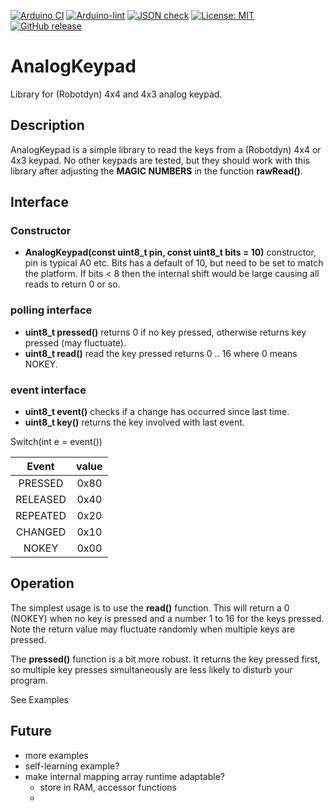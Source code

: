 
[![Arduino CI](https://github.com/RobTillaart/AnalogKeypad/workflows/Arduino%20CI/badge.svg)](https://github.com/marketplace/actions/arduino_ci)
[![Arduino-lint](https://github.com/RobTillaart/AnalogKeypad/actions/workflows/arduino-lint.yml/badge.svg)](https://github.com/RobTillaart/AnalogKeypad/actions/workflows/arduino-lint.yml)
[![JSON check](https://github.com/RobTillaart/AnalogKeypad/actions/workflows/jsoncheck.yml/badge.svg)](https://github.com/RobTillaart/AnalogKeypad/actions/workflows/jsoncheck.yml)
[![License: MIT](https://img.shields.io/badge/license-MIT-green.svg)](https://github.com/RobTillaart/AnalogKeypad/blob/master/LICENSE)
[![GitHub release](https://img.shields.io/github/release/RobTillaart/AnalogKeypad.svg?maxAge=3600)](https://github.com/RobTillaart/AnalogKeypad/releases)


# AnalogKeypad

Library for (Robotdyn) 4x4 and 4x3 analog keypad.


## Description

AnalogKeypad is a simple library to read the keys from a (Robotdyn) 4x4 or 4x3 keypad.
No other keypads are tested, but they should work with this library after adjusting
the **MAGIC NUMBERS** in the function **rawRead()**.


## Interface


### Constructor

- **AnalogKeypad(const uint8_t pin, const uint8_t bits = 10)** constructor, pin is typical A0 etc.
Bits has a default of 10, but need to be set to match the platform.
If bits < 8 then the internal shift would be large causing all reads to return 0 or so.


### polling interface

- **uint8_t pressed()** returns 0 if no key pressed, otherwise returns key pressed (may fluctuate).
- **uint8_t read()** read the key pressed returns 0 .. 16 where 0 means NOKEY.


### event interface

- **uint8_t event()** checks if a change has occurred since last time.
- **uint8_t key()** returns the key involved with last event.

Switch(int e = event()) 
  
| Event    | value |
|:--------:|:-----:|
| PRESSED  | 0x80  |
| RELEASED | 0x40  |
| REPEATED | 0x20  |
| CHANGED  | 0x10  |
| NOKEY    | 0x00  |


## Operation

The simplest usage is to use the **read()** function. 
This will return a 0 (NOKEY) when no key is pressed and
a number 1 to 16 for the keys pressed. Note the return value may
fluctuate randomly when multiple keys are pressed.

The **pressed()** function is a bit more robust.
It returns the key pressed first, so multiple key presses simultaneously 
are less likely to disturb your program.

See Examples


## Future

- more examples
- self-learning example?
- make internal mapping array runtime adaptable?
  - store in RAM, accessor functions
  - 

